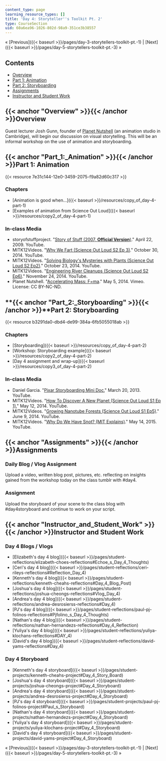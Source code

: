 ```yaml
---
content_type: page
learning_resource_types: []
title: 'Day 4: Storyteller''s Toolkit Pt. 2'
type: CourseSection
uid: 60a6ea96-1026-802d-98a9-351ce3b38557
---
```


« [Previous]({{< baseurl >}}/pages/day-3-storytellers-toolkit-pt.-1) | [Next]({{< baseurl >}}/pages/day-5-storytellers-toolkit-pt.-3) »

Contents
--------

*   [Overview](#Overview)
*   [Part 1: Animation](#Part_1:_Animation)
*   [Part 2: Storyboarding](#Part_2:_Storyboarding)
*   [Assignments](#Assignments)
*   [Instructor and Student Work](#Instructor_and_Student_Work)

{{< anchor "Overview" >}}{{< /anchor >}}Overview
------------------------------------------------

Guest lecturer Josh Gunn, founder of [Planet Nutshell](http://planetnutshell.com/) (an animation studio in Cambridge), will begin our discussion on visual storytelling. This will be an informal workshop on the use of animation and storyboarding.

{{< anchor "Part_1:_Animation" >}}{{< /anchor >}}Part 1: Animation
------------------------------------------------------------------

{{< resource 7e31c144-12e0-3459-2075-f9a82d60c317 >}}

### Chapters

*   [Animation is good when...]({{< baseurl >}}/resources/copy_of_day-4-part-1)
*   [Examples of animation from Science Out Loud]({{< baseurl >}}/resources/copy2_of_day-4-part-1)

### In-class Media

*   storyofstuffproject. "[Story of Stuff (2007, **Official Version**)](https://youtu.be/9GorqroigqM)." April 22, 2009. YouTube.
*   MITK12Videos. "[Why We Fart (Science Out Loud S2 Ep 3)](https://youtu.be/R1kxajH629A)." October 30, 2014. YouTube.
*   MITK12Videos. "[Solving Biology's Mysteries with Plants (Science Out Loud S2 Ep2)](https://youtu.be/K9mhXBOhuHU)." October 23, 2014. YouTube.
*   MITK12Videos. "[Engineering River Cleanups (Science Out Loud S2 Ep6)](https://youtu.be/oiHNdcdU1pM)." November 24, 2014. YouTube.
*   Planet Nutshell. "[Accelerating Mass: F=ma](https://vimeo.com/94019868)." May 5, 2014. Vimeo. License: CC BY-NC-ND.

**{{< anchor "Part_2:_Storyboarding" >}}{{< /anchor >}}**Part 2: Storyboarding
------------------------------------------------------------------------------

{{< resource b3291da0-dbd4-de99-384a-6fb5055018ab >}}

### Chapters

*   [Storyboarding]({{< baseurl >}}/resources/copy_of_day-4-part-2)
*   [Workshop: Storyboarding example]({{< baseurl >}}/resources/copy2_of_day-4-part-2)
*   [Day 4 assignment and wrap-up]({{< baseurl >}}/resources/copy3_of_day-4-part-2)

### In-class Media

*   Daniel Garcia. "[Pixar Storyboarding Mini Doc.](https://youtu.be/7LKPVAIcDXY)" March 20, 2013. YouTube.
*   MITK12Videos. "[How To Discover A New Planet (Science Out Loud S1 Ep 1).](https://youtu.be/4RarO2wS14Q)" May 12, 2014. YouTube.
*   MITK12Videos. "[Growing Nanotube Forests (Science Out Loud S1 Ep5)](https://youtu.be/lVnHIjwIByw)." June 9, 2014. YouTube.
*   MITK12Videos. "[Why Do We Have Snot? (MIT Explains)](https://youtu.be/zDo-UG3i75o)." May 14, 2015. YouTube.

{{< anchor "Assignments" >}}{{< /anchor >}}Assignments
------------------------------------------------------

### Daily Blog / Vlog Assignment

Upload a video, written blog post, pictures, etc. reflecting on insights gained from the workshop today on the class tumblr with #day4.

### Assignment

Upload the storyboard of your scene to the class blog with #day4storyboard and continue to work on your script.

{{< anchor "Instructor_and_Student_Work" >}}{{< /anchor >}}Instructor and Student Work
--------------------------------------------------------------------------------------

### Day 4 Blogs / Vlogs

*   [Elizabeth's day 4 blog]({{< baseurl >}}/pages/student-reflections/elizabeth-choes-reflections#Echoe_s_Day_4_Thoughts)
*   [Ceri's day 4 blog]({{< baseurl >}}/pages/student-reflections/ceri-rileys-reflections#Reflection_Day_4)
*   [Kenneth's day 4 blog]({{< baseurl >}}/pages/student-reflections/kenneth-cheahs-reflections#Day_4_Blog_Post)
*   [Joshua's day 4 blog]({{< baseurl >}}/pages/student-reflections/joshua-cheongs-reflections#Vlog_Day_4)
*   [Andrea's day 4 blog]({{< baseurl >}}/pages/student-reflections/andrea-desrosierss-reflections#Day_4)
*   [PJ's day 4 blog]({{< baseurl >}}/pages/student-reflections/paul-pj-folinos-reflections#Pjfolino_s_Day_4_Thoughts)
*   [Nathan's day 4 blog]({{< baseurl >}}/pages/student-reflections/nathan-hernandezs-reflections#Day_4_Reflection)
*   [Yuliya's day 4 blog]({{< baseurl >}}/pages/student-reflections/yuliya-klochans-reflections#DAY_4)
*   [David's day 4 blog]({{< baseurl >}}/pages/student-reflections/david-yams-reflections#Day_4)

### Day 4 Storyboard

*   [Kenneth's day 4 storyboard]({{< baseurl >}}/pages/student-projects/kenneth-cheahs-project#Day_4_Story_Board)
*   [Joshua's day 4 storyboard]({{< baseurl >}}/pages/student-projects/joshua-cheongs-project#Day_4_Storyboard)
*   [Andrea's day 4 storyboard]({{< baseurl >}}/pages/student-projects/andrea-desrosierss-project#Day_4_Storyboard)
*   [PJ's day 4 storyboard]({{< baseurl >}}/pages/student-projects/paul-pj-folinos-project#Paul_s_Storyboard)
*   [Nathan's day 4 storyboard]({{< baseurl >}}/pages/student-projects/nathan-hernandezs-project#Day_4_Storyboard)
*   [Yuliya's day 4 storyboard]({{< baseurl >}}/pages/student-projects/yuliya-klochans-project#Day_4_Storyboard)
*   [David's day 4 storyboard]({{< baseurl >}}/pages/student-projects/david-yams-project#Day_4_Storyboard)

« [Previous]({{< baseurl >}}/pages/day-3-storytellers-toolkit-pt.-1) | [Next]({{< baseurl >}}/pages/day-5-storytellers-toolkit-pt.-3) »